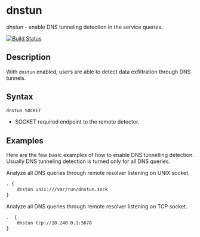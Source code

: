 # dnstun

_dnstun_ - enable DNS tunneling detection in the service queries.

[![Build Status][BuildStatus]](https://travis-ci.org/netrack/dnstun)

## Description

With `dnstun` enabled, users are able to detect data exfiltration through DNS
tunnels.

## Syntax

```txt
dnstun SOCKET
```

* SOCKET required endpoint to the remote detector.

## Examples

Here are the few basic examples of how to enable DNS tunnelling detection.
Usually DNS tunneling detection is turned only for all DNS queries.

Analyze all DNS queries through remote resolver listening on UNIX socket.
```txt
. {
    dnstun unix:///var/run/dnstun.sock
}
```

Analyze all DNS queries through remote resolver listening on TCP socket.
```txt
.  {
    dnstun tcp://10.240.0.1:5678
}
```

[BuildStatus]: https://travis-ci.org/netrack/dnstun.svg?branch=master

